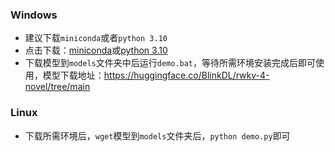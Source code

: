 ### Windows

- 建议下载`miniconda`或者`python 3.10`
- 点击下载：[miniconda](https://repo.anaconda.com/miniconda/Miniconda3-latest-Windows-x86_64.exe)或[python 3.10](https://www.python.org/ftp/python/3.10.10/python-3.10.10-amd64.exe)
- 下载模型到`models`文件夹中后运行`demo.bat`，等待所需环境安装完成后即可使用，模型下载地址：https://huggingface.co/BlinkDL/rwkv-4-novel/tree/main


### Linux
- 下载所需环境后，`wget`模型到`models`文件夹后，`python demo.py`即可
